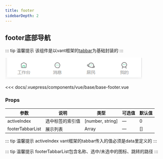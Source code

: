 ```yaml
---
title: footer                  
sidebarDepth: 2
---
```


## footer底部导航

::: tip  温馨提示
该组件是以vant框架的[tabbar](https://vant-contrib.gitee.io/vant/#/zh-CN/tabbar)为基础封装的
:::

![Image text](../../.vuepress/public/vue/base/footer/demo.png)

<component-block>

<<< docs/.vuepress/components/vue/base/base-footer.vue

</component-block>

### Props

| 参数          | 说明            | 类型            | 可选值                 | 默认值   |
|-------------  |---------------- |---------------- |---------------------- |-------- |
| activeIndex    | 选中标签的索引值 | [number, string]    | — | 0 |
| footerTabbarList    | 展示列表 | Array    | — | [] |

::: tip  温馨提示
activeIndex vant框架的tabbar传入的值必须是data里定义的
:::

::: tip  温馨提示
footerTabbarList包含名称、选中/未选中的图标、跳转的路径
::: 
